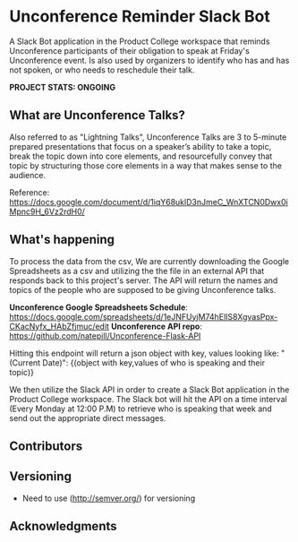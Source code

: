 # Unconference Reminder Slack Bot

A Slack Bot application in the Product College workspace that reminds Unconference participants of their obligation to speak at Friday's Unconference event. Is also used by organizers to identify who has and has not spoken, or who needs to reschedule their talk.

**PROJECT STATS: ONGOING**

## What are Unconference Talks?

Also referred to as "Lightning Talks", Unconference Talks are 3 to 5-minute prepared presentations that focus on a speaker’s ability to take a topic, break the topic down into core elements, and resourcefully convey that topic by structuring those core elements in a way that makes sense to the audience.

Reference: https://docs.google.com/document/d/1iqY68uklD3nJmeC_WnXTCN0Dwx0iMpnc9H_6Vz2rdH0/


## What's happening

To process the data from the csv, We are currently downloading the Google Spreadsheets as a csv and utilizing the the file in an external API that responds back to this project's server. The API will return the names and topics of the people who are supposed to be giving Unconference talks.

**Unconference Google Spreadsheets Schedule**:
https://docs.google.com/spreadsheets/d/1eJNFUyjM74hElIS8XgvasPpx-CKacNyfx_HAbZfjmuc/edit
**Unconference API repo**: https://github.com/natepill/Unconference-Flask-API

Hitting this endpoint will return a json object with key, values looking like:
"(Current Date)": {(object with key,values of who is speaking and their topic)}

We then utilize the Slack API in order to create a Slack Bot application in the Product College workspace. The Slack bot will hit the API on a time interval (Every Monday at 12:00 P.M) to retrieve who is speaking that week and send out the appropriate direct messages.


## Contributors


## Versioning
* Need to use (http://semver.org/) for versioning


## Acknowledgments
